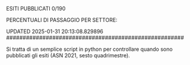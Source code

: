 ESITI PUBBLICATI 0/190 

PERCENTUALI DI PASSAGGIO PER SETTORE:

UPDATED 2025-01-31 20:13:08.829896
###################################################### 

Si tratta di un semplice script in python per controllare quando sono pubblicati gli esiti (ASN 2021, sesto quadrimestre).

